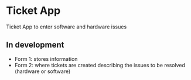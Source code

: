 # Ticket App
Ticket App to enter software and hardware issues

## In development
- Form 1: stores information
- Form 2: where tickets are created describing the issues to be resolved (hardware or software)
